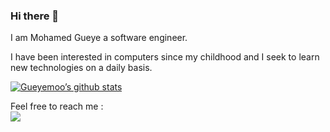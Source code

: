 ### Hi there 👋

I am Mohamed Gueye a software engineer.

I have been interested in computers since my childhood and I seek to learn new technologies on a daily basis.

[![Gueyemoo’s github stats](https://github-readme-stats.vercel.app/api?username=gueyemoo&theme=chartreuse-dark&show_icons=true)](https://github.com/gueyemoo)

Feel free to reach me : <br/>
<a target="_blank" rel=”noreferrer” href="https://www.linkedin.com/in/mohamed-gueye-75bb8a173/"><img src="https://img.icons8.com/color/48/000000/linkedin.png"/></a>


